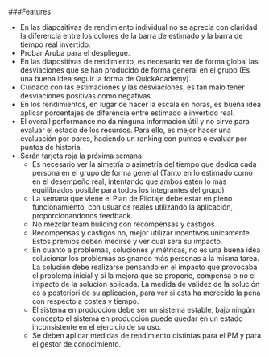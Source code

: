 ###Features
* En las diapositivas de rendimiento individual no se aprecia con claridad la diferencia entre los colores de la barra de estimado y la barra de tiempo real invertido.
* Probar Aruba para el despliegue.
* En las diapositivas de rendimiento, es necesario ver de forma global las desviaciones que se han producido de forma general en el grupo (Es una buena idea seguir la forma de QuickAcademy).
* Cuidado con las estimaciones y las desviaciones, es tan malo tener desviaciones positivas como negativas.
* En los rendimientos, en lugar de hacer la escala en horas, es buena idea aplicar porcentajes de diferencia entre estimado e invertido real.
* El overall performance no da ninguna información útil y no sirve para evaluar el estado de los recursos. Para ello, es mejor hacer una evaluación por pares, haciendo un ranking con puntos o  evaluar por puntos de historia.
* Serán tarjeta roja la próxima semana:
	+ Es necesario ver la simetría o asimetría del tiempo que dedica cada persona en el grupo de forma general (Tanto en lo estimado como en el desempeño real, intentando que ambos estén lo más equilibrados posible para todos los integrantes del grupo)
	+ La semana que viene el Plan de Pilotaje debe estar en pleno funcionamiento, con usuarios reales utilizando la aplicación, proporcionandonos feedback.
	+ No mezclar team building con recompensas y castigos
	+ Recompensas y castigos no, mejor utilizar incentivos unicamente. Estos premios deben medirse y ver cual será su impacto.
	+ En cuanto a problemas, soluciones y métricas, no es una buena idea solucionar los problemas asignando más personas a la misma tarea. La solución debe realizarse pensando en el impacto que provocaba el problema inicial y si la mejora que se propone, compensa o no el impacto de la solución aplicada. La medida de validez de la solución es a posteriori de su aplicación, para ver si esta ha merecido la pena con respecto a costes y tiempo.
	+ El sistema en producción debe ser un sistema estable, bajo ningún concepto el sistema en producción puede quedar en un estado inconsistente en el ejercicio de su uso.
	+ Se deben aplicar medidas de rendimiento distintas para el PM y para el gestor de conocimiento.
